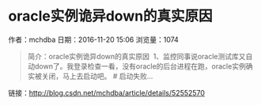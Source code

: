 # oracle实例诡异down的真实原因
作者：mchdba
日期：2016-11-20 15:06
浏览量：1074
> 简介：oracle实例诡异down的真实原因  1、监控同事说oracle测试库又自动down了。我登录检查一看，没有oracle的后台进程在跑，oracle实例确实被关闭，马上去启动吧。   # 启动失败...

 链接：http://blog.csdn.net/mchdba/article/details/52552570
